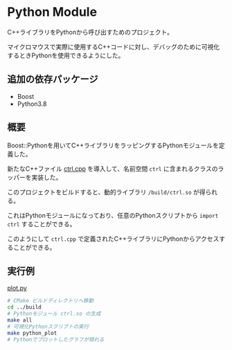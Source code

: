 # Python Module

C++ライブラリをPythonから呼び出すためのプロジェクト。

マイクロマウスで実際に使用するC++コードに対し、デバッグのために可視化するときPythonを使用できるようにした。

## 追加の依存パッケージ

- Boost
- Python3.8

## 概要

Boost::Pythonを用いてC++ライブラリをラッピングするPythonモジュールを定義した。

新たなC++ファイル [ctrl.cpp](ctrl.cpp) を導入して、名前空間 `ctrl` に含まれるクラスのラッパーを実装した。

このプロジェクトをビルドすると、動的ライブラリ `/build/ctrl.so` が得られる。

これはPythonモジュールになっており、任意のPythonスクリプトから `import ctrl` することができる。

このようにして `ctrl.cpp` で定義されたC++ライブラリにPythonからアクセスすることができる。

## 実行例

[plot.py](plot.py)

```sh
# CMake ビルドディレクトリへ移動
cd ../build
# Pythonモジュール ctrl.so の生成
make all
# 可視化Pythonスクリプトの実行
make python_plot
# Pythonでプロットしたグラフが現れる
```
